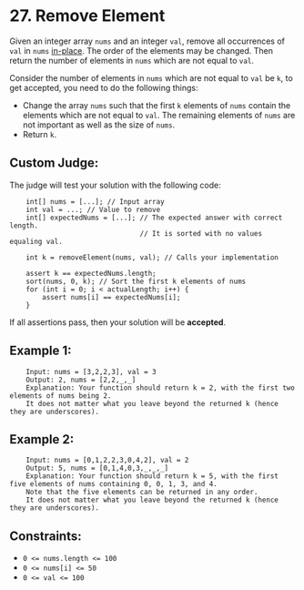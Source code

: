 # 27. Remove Element

Given an integer array `nums` and an integer `val`, remove all occurrences of `val` in `nums` [in-place](https://en.wikipedia.org/wiki/In-place_algorithm). The order of the elements may be changed. Then return the number of elements in `nums` which are not equal to `val`.

Consider the number of elements in `nums` which are not equal to `val` be `k`, to get accepted, you need to do the following things:

* Change the array `nums` such that the first `k` elements of `nums` contain the elements which are not equal to `val`. The remaining elements of `nums` are not important as well as the size of `nums`.
* Return `k`.


## Custom Judge:

The judge will test your solution with the following code:

        int[] nums = [...]; // Input array
        int val = ...; // Value to remove
        int[] expectedNums = [...]; // The expected answer with correct length.
                                    // It is sorted with no values equaling val.

        int k = removeElement(nums, val); // Calls your implementation

        assert k == expectedNums.length;
        sort(nums, 0, k); // Sort the first k elements of nums
        for (int i = 0; i < actualLength; i++) {
            assert nums[i] == expectedNums[i];
        }
If all assertions pass, then your solution will be **accepted**.

 

## Example 1:
        Input: nums = [3,2,2,3], val = 3
        Output: 2, nums = [2,2,_,_]
        Explanation: Your function should return k = 2, with the first two elements of nums being 2.
        It does not matter what you leave beyond the returned k (hence they are underscores).

## Example 2:

        Input: nums = [0,1,2,2,3,0,4,2], val = 2
        Output: 5, nums = [0,1,4,0,3,_,_,_]
        Explanation: Your function should return k = 5, with the first five elements of nums containing 0, 0, 1, 3, and 4.
        Note that the five elements can be returned in any order.
        It does not matter what you leave beyond the returned k (hence they are underscores).


## Constraints:

* `0 <= nums.length <= 100`
* `0 <= nums[i] <= 50`
* `0 <= val <= 100`